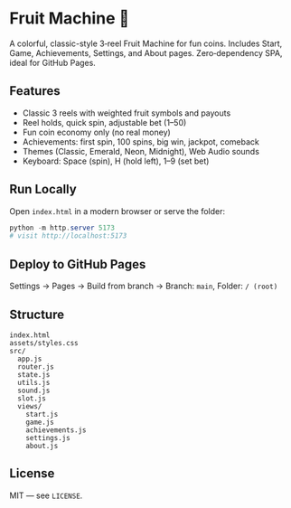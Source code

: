 # Fruit Machine 🎰

A colorful, classic-style 3‑reel Fruit Machine for fun coins. Includes Start, Game, Achievements, Settings, and About pages. Zero‑dependency SPA, ideal for GitHub Pages.

## Features

- Classic 3 reels with weighted fruit symbols and payouts
- Reel holds, quick spin, adjustable bet (1–50)
- Fun coin economy only (no real money)
- Achievements: first spin, 100 spins, big win, jackpot, comeback
- Themes (Classic, Emerald, Neon, Midnight), Web Audio sounds
- Keyboard: Space (spin), H (hold left), 1–9 (set bet)

## Run Locally

Open `index.html` in a modern browser or serve the folder:

```powershell
python -m http.server 5173
# visit http://localhost:5173
```

## Deploy to GitHub Pages

Settings → Pages → Build from branch → Branch: `main`, Folder: `/ (root)`

## Structure

```
index.html
assets/styles.css
src/
  app.js
  router.js
  state.js
  utils.js
  sound.js
  slot.js
  views/
    start.js
    game.js
    achievements.js
    settings.js
    about.js
```

## License

MIT — see `LICENSE`.
